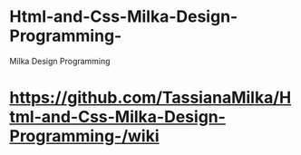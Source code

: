 # Html-and-Css-Milka-Design-Programming-

Milka Design Programming


# https://github.com/TassianaMilka/Html-and-Css-Milka-Design-Programming-/wiki
